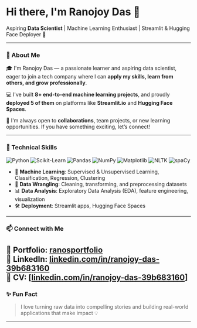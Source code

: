 <h1>Hi there, I'm Ranojoy Das 👋</h1>
<p>
  Aspiring <strong>Data Scientist</strong> | Machine Learning Enthusiast | Streamlit & Hugging Face Deployer 🚀
</p>

---

### 🌟 About Me

🎓 I'm Ranojoy Das — a passionate learner and aspiring data scientist, eager to join a tech company where I can **apply my skills, learn from others, and grow professionally**.

💻 I've built **8+ end-to-end machine learning projects**, and proudly **deployed 5 of them** on platforms like **Streamlit.io** and **Hugging Face Spaces**.

🤝 I'm always open to **collaborations**, team projects, or new learning opportunities. If you have something exciting, let’s connect!

---

### 🚀 Technical Skills

![Python](https://img.shields.io/badge/Python-3670A0?style=for-the-badge&logo=python&logoColor=ffdd54)
![Scikit-Learn](https://img.shields.io/badge/Scikit--learn-F7931E?style=for-the-badge&logo=scikit-learn&logoColor=white)
![Pandas](https://img.shields.io/badge/Pandas-150458?style=for-the-badge&logo=pandas&logoColor=white)
![NumPy](https://img.shields.io/badge/Numpy-013243?style=for-the-badge&logo=numpy&logoColor=white)
![Matplotlib](https://img.shields.io/badge/Matplotlib-3776AB?style=for-the-badge&logo=matplotlib&logoColor=white)
![NLTK](https://img.shields.io/badge/NLTK-76B900?style=for-the-badge&logo=nltk&logoColor=white)
![spaCy](https://img.shields.io/badge/spaCy-09A3D5?style=for-the-badge&logo=spacy&logoColor=white)


- 🧠 **Machine Learning**: Supervised & Unsupervised Learning, Classification, Regression, Clustering  
- 🧹 **Data Wrangling**: Cleaning, transforming, and preprocessing datasets  
- 📊 **Data Analysis**: Exploratory Data Analysis (EDA), feature engineering, visualization  
- 🛠 **Deployment**: Streamlit apps, Hugging Face Spaces

---

### 📫 Connect with Me

📁 **Portfolio**: [ranosportfolio](https://ranojd.wixstudio.com/ranosportfolio)  
🔗 **LinkedIn**: [linkedin.com/in/ranojoy-das-39b683160](https://www.linkedin.com/in/ranojoy-das-39b683160/)  
🔗 **CV**: [[linkedin.com/in/ranojoy-das-39b683160](https://www.linkedin.com/in/ranojoy-das-39b683160/](https://drive.google.com/file/d/1wHcowtXgqgWa2y9buxUoZfPxv2HPg2Wr/view))]  
---

### ✨ Fun Fact

> I love turning raw data into compelling stories and building real-world applications that make impact 💡

---

